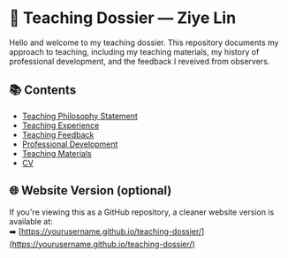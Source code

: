 # 📖 Teaching Dossier — Ziye Lin

Hello and welcome to my teaching dossier. This repository documents my approach to teaching, including my teaching materials, my history of professional development, and the feedback I reveived from observers.

## 📚 Contents

- [Teaching Philosophy Statement](philosophy.md)
- [Teaching Experience](experience.md)
- [Teaching Feedback](./feedback/teaching-feedback.pdf)
- [Professional Development](professional-development.md)
- [Teaching Materials](./materials/)
- [CV](./cv/cv-teaching-ziye-lin-20250606.pdf)

## 🌐 Website Version (optional)

If you're viewing this as a GitHub repository, a cleaner website version is available at:  
➡️ [https://yourusername.github.io/teaching-dossier/](https://yourusername.github.io/teaching-dossier/)
